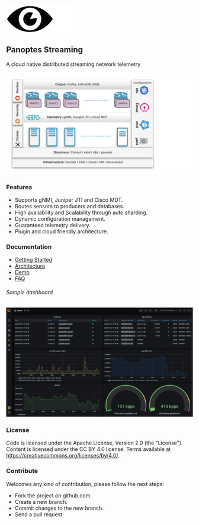 ![panoptes logo](/docs/imgs/panoptes_streaming_logo.png)

## Panoptes Streaming

A cloud native distributed streaming network telemetry 

![panoptes steaming](/docs/imgs/diagram.png)

### Features
- Supports gNMI, Juniper JTI and Cisco MDT.
- Routes sensors to producers and databases. 
- High availability and Scalability through auto sharding.
- Dynamic configuration management.
- Guaranteed telemetry delivery.
- Plugin and cloud friendly architecture.


### Documentation
- [Getting Started](/docs/getting_started.md)
- [Architecture](/docs/architecture.md)
- [Demo](/docs/demo_list.md)
- [FAQ](/docs/faq.md)


###### Sample dashboard
![demo grafana](/docs/imgs/grafana.png)

### License
Code is licensed under the Apache License, Version 2.0 (the "License").
Content is licensed under the CC BY 4.0 license. Terms available at https://creativecommons.org/licenses/by/4.0/.

### Contribute
Welcomes any kind of contribution, please follow the next steps:

- Fork the project on github.com.
- Create a new branch.
- Commit changes to the new branch.
- Send a pull request.